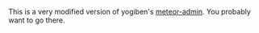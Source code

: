 This is a very modified version of yogiben's [meteor-admin](https://github.com/yogiben/meteor-admin).  You probably want to go there. 
